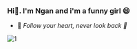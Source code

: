   ### Hi👋. I'm Ngan and i'm a funny girl 😄

- 💬 *Follow your heart, never look back 🌱*

 ![1](https://i.pinimg.com/originals/51/aa/11/51aa11a61bf05efe4f72cf0e76df42f4.gif) 

